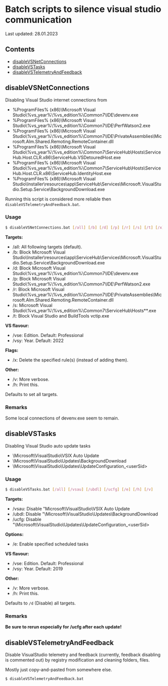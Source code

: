 # Batch scripts to silence visual studio communication
Last updated: 28.01.2023  


## Contents
- [disableVSNetConnections](#disableVSNetConnections)
- [disableVSTasks](#disableVSTasks)
- [disableVSTelemetryAndFeedback](#disableVSTelemetryAndFeedback)


## disableVSNetConnections
Disabling Visual Studio internet connections from 
- %ProgramFiles% (x86)\Microsoft Visual Studio\\%vs_year%\\%vs_edition%\Common7\IDE\devenv.exe
- %ProgramFiles% (x86)\Microsoft Visual Studio\\%vs_year%\\%vs_edition%\Common7\IDE\PerfWatson2.exe
- %ProgramFiles% (x86)\Microsoft Visual Studio\\%vs_year%\\%vs_edition%\Common7\IDE\PrivateAssemblies\Microsoft.Alm.Shared.Remoting.RemoteContainer.dll
- %ProgramFiles% (x86)\Microsoft Visual Studio\\%vs_year%\\%vs_edition%\Common7\ServiceHub\Hosts\ServiceHub.Host.CLR.x86\ServiceHub.VSDetouredHost.exe
- %ProgramFiles% (x86)\Microsoft Visual Studio\\%vs_year%\\%vs_edition%\Common7\ServiceHub\Hosts\ServiceHub.Host.CLR.x86\ServiceHub.IdentityHost.exe
- %ProgramFiles% (x86)\Microsoft Visual Studio\Installer\resources\app\ServiceHub\Services\Microsoft.VisualStudio.Setup.Service\BackgroundDownload.exe

Running this script is considered more reliable then `disableVSTelemetryAndFeedback.bat`.

### Usage
```bash
$ disableVSNetConnections.bat [/all] [/b] [/d] [/p] [/r] [/s] [/t] [/x] [/vse <edition>] [/vsy <year>] [/h] [/v]
```
**Targets:**
- /all: All following targets (default).
- /b: Block Microsoft Visual Studio\Installer\resources\app\ServiceHub\Services\Microsoft.VisualStudio.Setup.Service\BackgroundDownload.exe
- /d: Block Microsoft Visual Studio\\%vs_year%\\%vs_edition%\Common7\IDE\devenv.exe
- /p: Block Microsoft Visual Studio\\%vs_year%\\%vs_edition%\Common7\IDE\PerfWatson2.exe
- /r: Block Microsoft Visual Studio\\%vs_year%\\%vs_edition%\Common7\IDE\PrivateAssemblies\Microsoft.Alm.Shared.Remoting.RemoteContainer.dll
- /s: Microsoft Visual Studio\\%vs_year%\\%vs_edition%\Common7\ServiceHub\Hosts\*\*.exe
- /t: Block Visual Studio and BuildTools vctip.exe
    
**VS flavour:**
- /vse: Edition. Default: Professional
- /vsy: Year. Default: 2022

**Flags:**
- /x: Delete the specified rule(s) (instead of adding them).

**Other:**
- /v: More verbose.
- /h: Print this.

Defaults to set all targets.  

### Remarks 
Some local connections of devenv.exe seem to remain.



## disableVSTasks
Disabling Visual Studio auto update tasks
- \Microsoft\VisualStudio\VSIX Auto Update
- \Microsoft\VisualStudio\Updates\BackgroundDownload
- \Microsoft\VisualStudio\Updates\UpdateConfiguration_\<userSid\>

### Usage
```bash
$ disableVSTasks.bat [/all] [/vsau] [/ubdl] [/ucfg] [/e] [/h] [/v]
```
**Targets:**
- /vsau: Disable "Microsoft\VisualStudio\VSIX Auto Update
- /ubdl: Disable "\Microsoft\VisualStudio\Updates\BackgroundDownload
- /ucfg: Disable "\Microsoft\VisualStudio\Updates\UpdateConfiguration_\<userSid\>

**Options:**
- /e: Enable specified scheduled tasks

**VS flavour:**
* /vse: Edition. Default: Professional
* /vsy: Year. Default: 2019

**Other:**
- /v: More verbose.
- /h: Print this.

Defaults to `/d` (Disable) all targets.

### Remarks 
**Be sure to rerun especially for /ucfg after each update!**



## disableVSTelemetryAndFeedback
Disable VisualStudio telemetry and feedback (currently, feedback disabling is commented out) by registry modification and cleaning folders, files.

Mostly just copy-and-pasted from somewhere else.

```bash
$ disableVSTelemetryAndFeedback.bat
```
